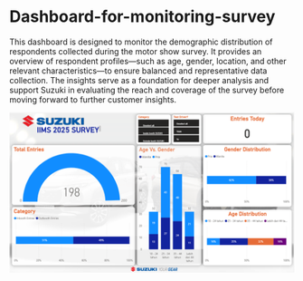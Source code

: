 # Dashboard-for-monitoring-survey
This dashboard is designed to monitor the demographic distribution of respondents collected during the motor show survey. It provides an overview of respondent profiles—such as age, gender, location, and other relevant characteristics—to ensure balanced and representative data collection. The insights serve as a foundation for deeper analysis and support Suzuki in evaluating the reach and coverage of the survey before moving forward to further customer insights.

![dashboard](dashboard.png)
